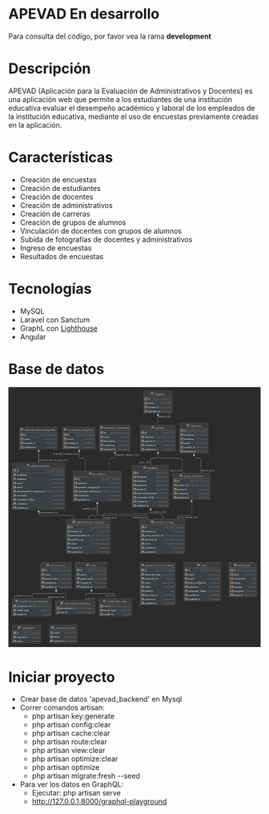 # APEVAD **En desarrollo**
Para consulta del código, por favor vea la rama **development**

# Descripción

APEVAD (Aplicación para la Evaluación de Administrativos y Docentes) es una aplicación web que permite a los estudiantes de una institución educativa evaluar el desempeño académico y laboral de los empleados de la institución educativa, mediante el uso de encuestas previamente creadas en la aplicación.

# Características
- Creación de encuestas
- Creación de estudiantes
- Creación de docentes
- Creación de administrativos
- Creación de carreras
- Creación de grupos de alumnos
- Vinculación de docentes con grupos de alumnos
- Subida de fotografías de docentes y administrativos
- Ingreso de encuestas
- Resultados de encuestas

# Tecnologías
- MySQL
- Laravel con Sanctum
- GraphL con [Lighthouse](https://lighthouse-php.com/)
- Angular

# Base de datos
![Database](https://github.com/MiltonMejia/apevad_backend/blob/main/docs/database.png)

# Iniciar proyecto
- Crear base de datos 'apevad_backend' en Mysql
- Correr comandos artisan:
  - php artisan key:generate
  - php artisan config:clear
  - php artisan cache:clear
  - php artisan route:clear
  - php artisan view:clear
  - php artisan optimize:clear
  - php artisan optimize
  - php artisan migrate:fresh --seed
- Para ver los datos en GraphQL:
  - Ejecutar: php artisan serve
  - http://127.0.0.1:8000/graphql-playground
